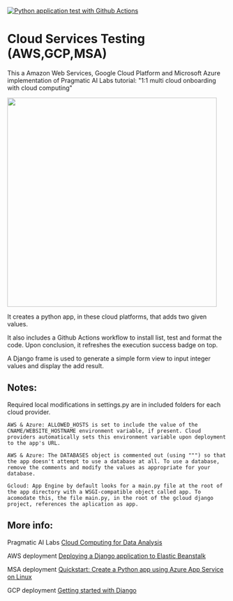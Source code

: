 [![Python application test with Github Actions](https://github.com/Akebs/multicloud_SPD_2/actions/workflows/main.yml/badge.svg)](https://github.com/Akebs/multicloud_SPD_2/actions/workflows/main.yml)

# Cloud Services Testing (AWS,GCP,MSA)


This a Amazon Web Services, Google Cloud Platform and Microsoft Azure implementation of Pragmatic AI Labs tutorial: "1:1 multi cloud onboarding with cloud computing"

<a href="https://youtu.be/zznvjk0zsVg">  <img src="https://i.ytimg.com/vi/zznvjk0zsVg/maxresdefault.jpg" width="480" > </a>


It creates a python app, in these cloud platforms, that adds two given values.

It also includes a Github Actions workflow to install list, test and format the code. Upon conclusion, it refreshes the execution success badge on top.

A Django frame is used to generate a simple form view to input integer values and display the add result.

## Notes:

Required local modifications in settings.py are in included folders for each cloud provider.

    AWS & Azure: ALLOWED_HOSTS is set to include the value of the CNAME/WEBSITE_HOSTNAME environment variable, if present. Cloud providers automatically sets this environment variable upon deployment to the app's URL.

    AWS & Azure: The DATABASES object is commented out (using """) so that the app doesn't attempt to use a database at all. To use a database, remove the comments and modify the values as appropriate for your database.
    
    Gcloud: App Engine by default looks for a main.py file at the root of the app directory with a WSGI-compatible object called app. To acomodate this, the file main.py, in the root of the gcloud django project, references the aplication as app.

## More info:

Pragmatic AI Labs <a href="https://paiml.com/docs/home/books/cloud-computing-for-data/"> Cloud Computing for Data Analysis </a>

AWS deployment <a href="https://docs.aws.amazon.com/elasticbeanstalk/latest/dg/create-deploy-python-django.html"> Deploying a Django application to Elastic Beanstalk </a>

MSA deployment <a href="https://docs.microsoft.com/en-us/azure/app-service/quickstart-python?tabs=bash&pivots=python-framework-django"> Quickstart: Create a Python app using Azure App Service on Linux </a>

GCP deployment <a href="https://cloud.google.com/python/django"> Getting started with Django </a>
